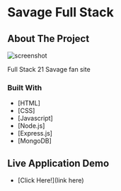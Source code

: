 # Savage Full Stack
 
## About The Project
![screenshot](https://www.gabe-dev.com/images/savageFullStack.png)

Full Stack 21 Savage fan site


### Built With

* [HTML]
* [CSS]
* [Javascript]
* [Node.js]
* [Express.js]
* [MongoDB]


## Live Application Demo

* [Click Here!](link here)
